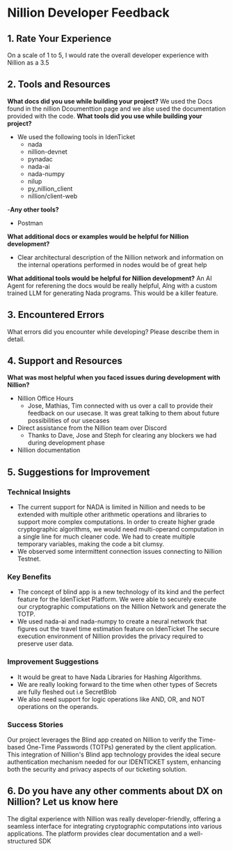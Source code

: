 # Nillion Developer Feedback

## 1.	Rate Your Experience

On a scale of 1 to 5, I would rate the overall developer experience with Nillion as a 3.5

## 2.	Tools and Resources

**What docs did you use while building your project?**
 We used the Docs found in the nillion Dcoumenttion page and we alse used the documentation provided with the code.
**What tools did you use while building your project?**
- We used the following tools in IdenTicket
  * nada
  * nillion-devnet
  * pynadac
  * nada-ai
  * nada-numpy
  * nilup
  * py_nillion_client
  * nillion/client-web
  
-**Any other tools?**
  * Postman

**What additional docs or examples would be helpful for Nillion development?**
  * Clear architectural description of the Nillion network and information on the internal operations performed in nodes would be of great help

**What additional tools would be helpful for Nillion development?**
 An AI Agent for referening the docs would be really helpful, Alng with a custom trained LLM for generating Nada programs. This would be a killer feature.
 
## 3.	Encountered Errors

What errors did you encounter while developing? Please describe them in detail.


## 4. Support and Resources

**What was most helpful when you faced issues during development with Nillion?**
- Nillion Office Hours
  * Jose, Mathias, Tim connected with us over a call to provide their feedback on our usecase. It was great talking to them about future possibilities of our usecases
- Direct assistance from the Nillion team over Discord
  * Thanks to Dave, Jose and Steph for clearing any blockers we had during development phase
- Nillion documentation

## 5. Suggestions for Improvement

<h3>Technical Insights</h3>
<ul>
<li>The current support for NADA is limited in Nillion and needs to be extended with multiple other arithmetic operations and libraries to support more complex computations. In order to create higher grade cryptographic algorithms, we would need multi-operand computation in a single line for much cleaner code. We had to create multiple temporary variables, making the code a bit clumsy.</li>
<li>We observed some intermittent connection issues connecting to Nillion Testnet.</li>
</ul>
<h3>Key Benefits</h3>
<ul>
<li>The concept of blind app is a new technology of its kind and the perfect feature for the IdenTicket Platform. We were able to securely execute our cryptographic computations on the Nillion Network and generate the TOTP.</li>
<li>We used nada-ai and nada-numpy to create a neural network that figures out the travel time estimation feature on IdenTicket The secure execution environment of Nillion provides the privacy required to preserve user data.</li>
</ul>
<h3>Improvement Suggestions</h3>
<ul>
<li>It would be great to have Nada Libraries for Hashing Algorithms.</li>
<li>We are really looking forward to the time when other types of Secrets are fully fleshed out i.e  SecretBlob</li>
<li>We also need support for logic operations like AND, OR, and NOT operations on the operands.</li>
</ul>
<h3>Success Stories</h3>
<p>Our project leverages the Blind app created on Nillion to verify the Time-based One-Time Passwords (TOTPs) generated by the client application. This integration of Nillion's Blind app technology provides the ideal secure authentication mechanism needed for our IDENTICKET system, enhancing both the security and privacy aspects of our ticketing solution.</p>

## 6. Do you have any other comments about DX on Nillion? Let us know here
<p>The digital experience with Nillion was really developer-friendly, offering a seamless interface for integrating cryptographic computations into various applications. The platform provides clear documentation and a well-structured SDK</p>

